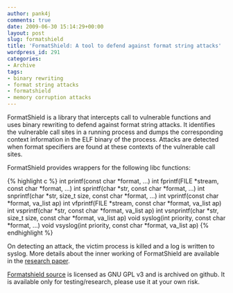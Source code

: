 ```yaml
---
author: pank4j
comments: true
date: 2009-06-30 15:14:29+00:00
layout: post
slug: formatshield
title: 'FormatShield: A tool to defend against format string attacks'
wordpress_id: 291
categories:
- Archive
tags:
- binary rewriting
- format string attacks
- formatshield
- memory corruption attacks
---
```


FormatShield is a library that intercepts call to vulnerable functions and uses binary rewriting to defend against format string attacks. It identifies the vulnerable call sites in a running process and dumps the corresponding context information in the ELF binary of the process. Attacks are detected when format specifiers are found at these contexts of the vulnerable call sites.

FormatShield provides wrappers for the following libc functions:

{% highlight c %}
int printf(const char *format, ...)
int fprintf(FILE *stream, const char *format, ...)
int sprintf(char *str, const char *format, ...)
int snprintf(char *str, size_t size, const char *format, ...)
int vprintf(const char *format, va_list ap)
int vfprintf(FILE *stream, const char *format, va_list ap)
int vsprintf(char *str, const char *format, va_list ap)
int vsnprintf(char *str, size_t size, const char *format, va_list ap)
void syslog(int priority, const char *format, ...)
void vsyslog(int priority, const char *format, va_list ap)
{% endhighlight %}

On detecting an attack, the victim process is killed and a log is written to syslog. More details about the inner working of FormatShield are available in the [research paper](/assets/upload/formatshield-acisp08.pdf).

[Formatshield source](https://github.com/pank4j/formatshield) is licensed as GNU GPL v3 and is archived on github. It is available only for testing/research, please use it at your own risk.
